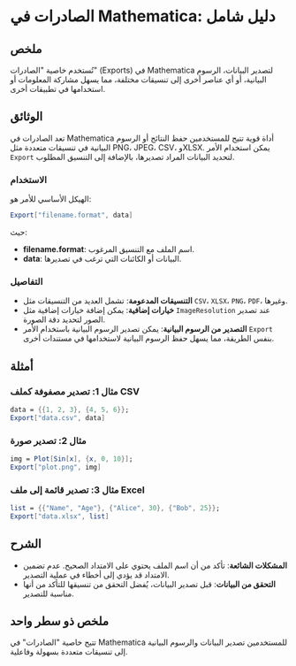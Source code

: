 <!--
Meta Description: # الصادرات في Mathematica: دليل شامل ## ملخص تُستخدم خاصية "الصادرات" (Exports) في Mathematica لتصدير البيانات، الرسوم البيانية، أو أي عناصر أخرى إلى ...
Meta Keywords: mathematica, تصدير, البيانات, البيانية, export
-->

# الصادرات في Mathematica: دليل شامل

## ملخص
تُستخدم خاصية "الصادرات" (Exports) في Mathematica لتصدير البيانات، الرسوم البيانية، أو أي عناصر أخرى إلى تنسيقات مختلفة، مما يسهل مشاركة المعلومات أو استخدامها في تطبيقات أخرى.

## الوثائق
تعد الصادرات في Mathematica أداة قوية تتيح للمستخدمين حفظ النتائج أو الرسوم البيانية في تنسيقات متعددة مثل PNG، JPEG، CSV، وXLSX. يمكن استخدام الأمر `Export` لتحديد البيانات المراد تصديرها، بالإضافة إلى التنسيق المطلوب.

### الاستخدام
الهيكل الأساسي للأمر هو:
```mathematica
Export["filename.format", data]
```
حيث:
- **filename.format**: اسم الملف مع التنسيق المرغوب.
- **data**: البيانات أو الكائنات التي ترغب في تصديرها.

### التفاصيل
- **التنسيقات المدعومة**: تشمل العديد من التنسيقات مثل `CSV`، `XLSX`، `PNG`، `PDF`، وغيرها.
- **خيارات إضافية**: يمكن إضافة خيارات إضافية مثل `ImageResolution` عند تصدير الصور لتحديد دقة الصورة.
- **التصدير من الرسوم البيانية**: يمكن تصدير الرسوم البيانية باستخدام الأمر `Export` بنفس الطريقة، مما يسهل حفظ الرسوم البيانية لاستخدامها في مستندات أخرى.

## أمثلة
### مثال 1: تصدير مصفوفة كملف CSV
```mathematica
data = {{1, 2, 3}, {4, 5, 6}};
Export["data.csv", data]
```

### مثال 2: تصدير صورة
```mathematica
img = Plot[Sin[x], {x, 0, 10}];
Export["plot.png", img]
```

### مثال 3: تصدير قائمة إلى ملف Excel
```mathematica
list = {{"Name", "Age"}, {"Alice", 30}, {"Bob", 25}};
Export["data.xlsx", list]
```

## الشرح
- **المشكلات الشائعة**: تأكد من أن اسم الملف يحتوي على الامتداد الصحيح. عدم تضمين الامتداد قد يؤدي إلى أخطاء في عملية التصدير.
- **التحقق من البيانات**: قبل تصدير البيانات، يُفضل التحقق من تنسيقها للتأكد من أنها مناسبة للتصدير.

## ملخص ذو سطر واحد
تتيح خاصية "الصادرات" في Mathematica للمستخدمين تصدير البيانات والرسوم البيانية إلى تنسيقات متعددة بسهولة وفاعلية.
